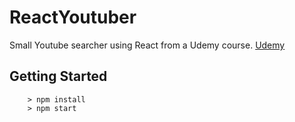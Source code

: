 # ReactYoutuber

Small Youtube searcher using React from a Udemy course.
[Udemy](https://www.udemy.com/react-redux/)

## Getting Started

```
	> npm install
	> npm start
```
